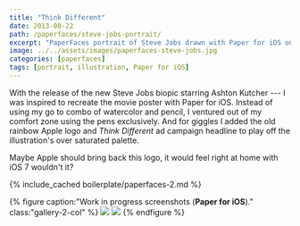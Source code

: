 ```yaml
---
title: "Think Different"
date: 2013-08-22
path: /paperfaces/steve-jobs-portrait/
excerpt: "PaperFaces portrait of Steve Jobs drawn with Paper for iOS on an iPad."
image: ../../assets/images/paperfaces-steve-jobs.jpg
categories: [paperfaces]
tags: [portrait, illustration, Paper for iOS]
---
```


With the release of the new Steve Jobs biopic starring Ashton Kutcher --- I was inspired to recreate the movie poster with Paper for iOS. Instead of using my go to combo of watercolor and pencil, I ventured out of my comfort zone using the pens exclusively. And for giggles I added the old rainbow Apple logo and *Think Different* ad campaign headline to play off the illustration's over saturated palette. 

Maybe Apple should bring back this logo, it would feel right at home with iOS 7 wouldn't it?

{% include_cached boilerplate/paperfaces-2.md %}

{% figure caption:"Work in progress screenshots (**Paper for iOS**)." class:"gallery-2-col" %}
[![](../../assets/images/paperfaces-steve-jobs-process-1-600.jpg)](../../assets/images/paperfaces-steve-jobs-process-1-lg.jpg)
[![](../../assets/images/paperfaces-steve-jobs-process-2-600.jpg)](../../assets/images/paperfaces-steve-jobs-process-2-lg.jpg)
{% endfigure %}
